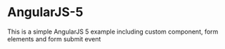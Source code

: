 # AngularJS-5
This is a simple AngularJS 5 example including custom component, form elements and form submit event
